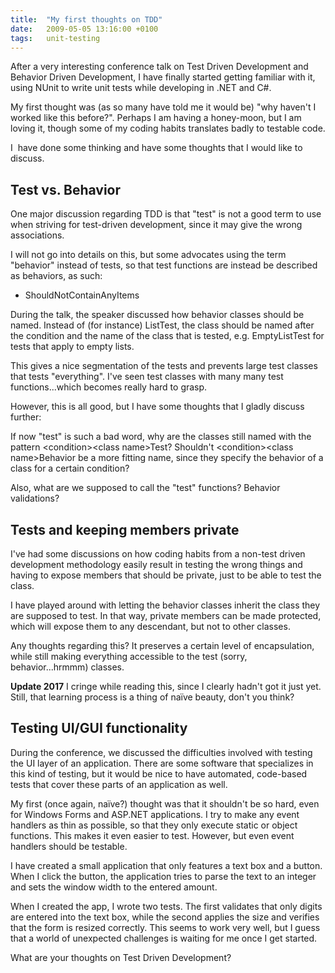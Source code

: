 ```yaml
---
title:  "My first thoughts on TDD"
date:   2009-05-05 13:16:00 +0100
tags: 	unit-testing
---
```



After a very interesting conference talk on Test Driven Development and Behavior
Driven Development, I have finally started getting familiar with it, using NUnit
to write unit tests while developing in .NET and C#.

My first thought was (as so many have told me it would be) "why haven't I worked
like this before?". Perhaps I am having a honey-moon, but I am loving it, though
some of my coding habits translates badly to testable code.

I  have done some thinking and have some thoughts that I would like to discuss.


## Test vs. Behavior

One major discussion regarding TDD is that "test" is not a good term to use when
striving for test-driven development, since it may give the wrong associations.

I will not go into details on this, but some advocates using the term "behavior"
instead of tests, so that test functions are instead be described as behaviors,
as such:

* ShouldNotContainAnyItems

During the talk, the speaker discussed how behavior classes should be named.
Instead of (for instance) ListTest, the class should be named after the condition
and the name of the class that is tested, e.g. EmptyListTest for tests that apply 
to empty lists.

This gives a nice segmentation of the tests and prevents large test classes that
tests "everything". I've seen test classes with many many test functions...which
becomes really hard to grasp.

However, this is all good, but I have some thoughts that I gladly discuss further:

If now "test" is such a bad word, why are the classes still named with the pattern
&lt;condition&gt;&lt;class name&gt;Test? Shouldn't &lt;condition&gt;&lt;class name&gt;Behavior be a more
fitting name, since they specify the behavior of a class for a certain condition?

Also, what are we supposed to call the "test" functions? Behavior validations?


## Tests and keeping members private

I've had some discussions on how coding habits from a non-test driven development
methodology easily result in testing the wrong things and having to expose members
that should be private, just to be able to test the class.

I have played around with letting the behavior classes inherit the class they are
supposed to test. In that way, private members can be made protected, which will
expose them to any descendant, but not to other classes.

Any thoughts regarding this? It preserves a certain level of encapsulation, while
still making everything accessible to the test (sorry, behavior...hrmmm) classes.

**Update 2017** I cringe while reading this, since I clearly hadn't got it just
yet. Still, that learning process is a thing of naïve beauty, don't you think?


## Testing UI/GUI functionality

During the conference, we discussed the difficulties involved with testing the UI
layer of an application. There are some software that specializes in this kind of
testing, but it would be nice to have automated, code-based tests that cover these
parts of an application as well.

My first (once again, naïve?) thought was that it shouldn't be so hard, even for
Windows Forms and ASP.NET applications. I try to make any event handlers as thin
as possible, so that they only execute static or object functions. This makes it
even easier to test. However, but even event handlers should be testable.

I have created a small application that only features a text box and a button.
When I click the button, the application tries to parse the text to an integer
and sets the window width to the entered amount.

When I created the app, I wrote two tests. The first validates that only digits
are entered into the text box, while the second applies the size and verifies
that the form is resized correctly. This seems to work very well, but I guess
that a world of unexpected challenges is waiting for me once I get started.

What are your thoughts on Test Driven Development?



